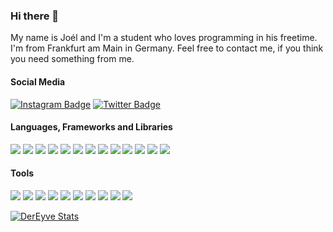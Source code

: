 ### Hi there 👋

My name is Joél and I'm a student who loves programming in his freetime. I'm from Frankfurt am Main in Germany. Feel free to contact me, if you think you need something from me.

#### Social Media

[![Instagram Badge](https://img.shields.io/badge/-@jslno-E4405F?style=flat&logo=instagram&logoColor=white)](https://www.instagram.com/j.slno/)
[![Twitter Badge](https://img.shields.io/badge/-@j__slno-1DA1F2?style=flat&logo=twitter&logoColor=white)](https://twitter.com/j_slno/)

<!--
#### Organizations
-->

#### Languages, Frameworks and Libraries

[![](https://img.shields.io/badge/-JavaScript-F7DF1E?style=flat&logo=JavaScript&logoColor=white&textColor=black)](https://www.javascript.com/)
[![](https://img.shields.io/badge/-TypeScript-007ACC?style=flat&logo=TypeScript&logoColor=white)](https://www.typescriptlang.org/)
[![](https://img.shields.io/badge/-Node.js-339933?style=flat&logo=Node.js&logoColor=white)](https://nodejs.org/en/)
[![](https://img.shields.io/badge/-React-61DAFB?style=flat&logo=react&logoColor=white)](https://reactjs.org/)
[![](https://img.shields.io/badge/-Express-000?style=flat&logo=express&logoColor=white)](https://expressjs.com/)
[![](https://img.shields.io/badge/-HTML5-E34F26?style=flat&logo=html5&logoColor=white)](#)
[![](https://img.shields.io/badge/-CSS3-1572B6?style=flat&logo=css3&logoColor=white)](#)
[![](https://img.shields.io/badge/-SASS-CC6699?style=flat&logo=sass&logoColor=white)](https://sass-lang.com/)
[![](https://img.shields.io/badge/-PHP-777BB4?style=flat&logo=php&logoColor=white)](https://www.php.net/)
[![](https://img.shields.io/badge/-Symfony-000?style=flat&logo=symfony&logoColor=white)](https://symfony.com/)
[![](https://img.shields.io/badge/-Swift-FA7343?style=flat&logo=swift&logoColor=white)](https://www.apple.com/swift/)
[![](https://img.shields.io/badge/-Flutter-02569B?style=flat&logo=flutter&logoColor=white)](https://flutter.dev/)
[![](https://img.shields.io/badge/-Dart-0175C2?style=flat&logo=dart&logoColor=white)](https://dart.dev/)

#### Tools

[![](https://img.shields.io/badge/-MacOS-999999?style=flat&logo=apple&logoColor=white)](https://www.apple.com/macos/big-sur/)
[![](https://img.shields.io/badge/-Windows-0078D7?style=flat&logo=windows&logoColor=white)](https://www.microsoft.com/en-us/windows/)
[![](https://img.shields.io/badge/-Visual_Studio_Code-0076C6?style=flat&logo=visual-studio-code&logoColor=white)](https://code.visualstudio.com/)
[![](https://img.shields.io/badge/-Figma-EA4C1C?style=flat&logo=figma&logoColor=white)](https://www.figma.com/)
[![](https://img.shields.io/badge/-Xcode-2094F7?style=flat&logo=xcode&logoColor=white)](https://developer.apple.com/xcode/)
[![](https://img.shields.io/badge/-Android_Studio-4CD98B?style=flat&logo=android-studio&logoColor=white&textColor=black)](https://developer.android.com/studio)
[![](https://img.shields.io/badge/-Google_Chrome-4B87EB?style=flat&logo=google-chrome&logoColor=white)](https://www.google.com/intl/en_us/chrome/)
[![](https://img.shields.io/badge/-Adobe_Photoshop-31A8FF?style=flat&logo=adobe-photoshop&logoColor=white)](https://www.adobe.com/products/photoshop.html)
[![](https://img.shields.io/badge/-Adobe_Illustrator-FF9A00?style=flat&logo=adobe-illustrator&logoColor=white)](https://www.adobe.com/products/illustrator.html)
[![](https://img.shields.io/badge/-Cinema_4D-011A6A?style=flat&logo=cinema-4d&logoColor=white)](https://www.maxon.net/en/cinema-4d)

[![DerEyve Stats](https://github-readme-stats.vercel.app/api?username=dereyve&hide_title=true&show_icons=true&icon_color=333&title_color=333&text_color=777&count_private=true&include_all_commits=true)](#)
